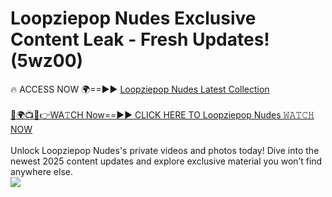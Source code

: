 # Loopziepop Nudes Exclusive Content Leak - Fresh Updates! (5wz00)

🔥 ACCESS NOW 🌍==►► <a href="https://tinyurl.com/yc657z5k" rel="nofollow">Loopziepop Nudes Latest Collection</a>
<br><br>
[🔴🌍📺📱👉WA𝚃CH Now==►► CLICK HERE TO Loopziepop Nudes 𝚆𝙰𝚃𝙲𝙷 NOW](https://tinyurl.com/yc657z5k)
<br><br>
Unlock Loopziepop Nudes's private videos and photos today! Dive into the newest 2025 content updates and explore exclusive material you won’t find anywhere else.
<br>
<a href="https://tinyurl.com/yc657z5k" rel="nofollow" data-target="animated-image.originalLink"><img src="https://camo.githubusercontent.com/8a4f000d20f83aca3bf7ec5f350d767afa0574a8a352519fd8cfa583a6f93a33/68747470733a2f2f692e696d6775722e636f6d2f644a486b345a712e676966" data-canonical-src="https://i.imgur.com/dJHk4Zq.gif" style="max-width: 100%; display: inline-block;" data-target="animated-image.originalImage"></a>
<br>
